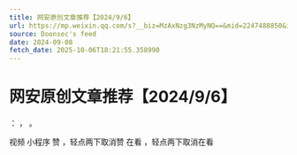```yaml
---
title: 网安原创文章推荐【2024/9/6】
url: https://mp.weixin.qq.com/s?__biz=MzAxNzg3NzMyNQ==&mid=2247488850&idx=1&sn=7e91235037c547404c93cbf3c223fd00
source: Doonsec's feed
date: 2024-09-08
fetch_date: 2025-10-06T18:21:55.358990
---
```


# 网安原创文章推荐【2024/9/6】

：
，
。

视频
小程序
赞
，轻点两下取消赞
在看
，轻点两下取消在看